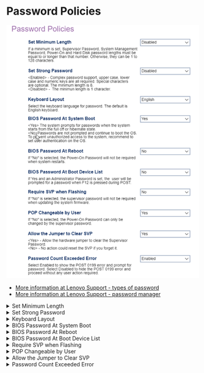 # Password Policies #


![](./img/thinkcenter_password_policy.png)

 - [More information at Lenovo Support - types of password](https://support.lenovo.com/us/en/solutions/ht513634)
 - [More information at Lenovo Support - password manager](https://support.lenovo.com/us/en/solutions/ht103666-introduction-to-password-manager-thinkpad-thinkcentre-thinkstation)

<details><summary>Set Minimum Length</summary>

Options:

 *  **Disabled** - no minimum (see below). Default.
 *   4 - 12 characters minimum.

?> If no minimum is set, passwords may be 1 to 128 characters long.

?> If a minimum is set, it applies to:
 - Supervisor Password (SVP)
 - System Management Password (SMP)
 - Power-on (POP) and Hard Disk Passwords 

?> If both `Set Minimum Length` and `Set Strong Password` are enabled, the longest value for minimum length applies.

| WMI Setting name | Values | Locked by SVP |
|:---|:---|:---|
| SetMinimumLength | Disabled, 4 characters, 5 characters, 6 characters, 7 characters, 8 characters, 9 characters, 10 characters, 11 characters, 12 characters | yes |

</details>

<details><summary>Set Strong Password</summary>

Options:

1.  **Enabled** - Upper case, lower case and numeric characters are all required. Special characters are optional. The minimum length is 8. Default.
1.  Disabled - The minimum length is 1 character.

| WMI Setting name | Values | Locked by SVP |
|:---|:---|:---|
| SetStrongPassword | Disabled, Enabled | yes |

</details>

<details><summary>Keyboard Layout</summary>

Select the keyboard language for password.

Options:

1.  **English** - Default.
2.  French
3.  German
4.  Russian
5.  Chinese

| WMI Setting name | Values | Locked by SVP |
|:---|:---|:---|
| KeyboardLayout | English, French, German, Chinese | yes |

</details>

<details><summary>BIOS Password At System Boot</summary>

Whether to give a BIOS password prompt at system boot (when the system starts from the full off or hibernate state):

1.  **Yes** - Default.
1.  No.

!> To prevent unauthorized access to the system, we recommend setting user authentication on the OS.

| WMI Setting name | Values | Locked by SVP |
|:---|:---|:---|
| BIOSPasswordAtSystemBoot | No, Yes | yes |

</details>

<details><summary>BIOS Password At Reboot</summary>

Whether the power-on password (POP) is required when system restarts.

Options:

1.  **No** - Default.
1.  Yes.

| WMI Setting name | Values | Locked by SVP |
|:---|:---|:---|
| BIOSPasswordAtReboot | No,Yes | yes |

</details>

<details><summary>BIOS Password At Boot Device List</summary>

Whether the user is prompted for a password when F12 is pressed during POST (and an administrator password was set).

Options:

1.  **No** - Default.
1.  Yes.

| WMI Setting name | Values | Locked by SVP |
|:---|:---|:---|
| BIOSPasswordAtBootDeviceList | No, Yes | yes |

</details>

<details><summary>Require SVP when Flashing</summary>

Whether the supervisor password (SVP) is required when updating the system firmware.

Options:

1.  **No** - Default.
1.  Yes.

| WMI Setting name | Values | Locked by SVP |
|:---|:---|:---|
| RequireSVPwhenFlashing | No, Yes | yes |

</details>

<details><summary>POP Changeable by User</summary>

Whether the Power-On Password (POP) can be changed by users, or else, only with the Supervisor Password (SVP).

Options:

1.  **Yes** - Default.
2.  No.

| WMI Setting name | Values | Locked by SVP |
|:---|:---|:---|
| POPChangeablebyUser | No, Yes | yes |

</details>

<details><summary>Allow the Jumper to Clear SVP</summary>

Whether to allow the hardware jumper to clear the Supervisor
password.

Options:

1.  **Yes** - Default.
2.  No.

| WMI Setting name | Values | Locked by SVP |
|:---|:---|:---|
| AllowJumperClearSVP | No, Yes | yes |

!> When disabled, no action can reset the SVP if you forget it.

</details>

<details><summary>Password Count Exceeded Error</summary>

Whether to show the POST 0199 error and password prompt:

1.  **Enabled** - Default.
2.  Disabled.

| WMI Setting name | Values | Locked by SVP |
|:---|:---|:---|
| PasswordCountExceededError | Disabled, Enabled | yes |

 - [More information at Lenovo Support](https://support.lenovo.com/lt/en/solutions/ht052093-error-0199-system-security-security-password-retry-count-exceeded-thinkcentre-m90-m90p-thinkserver-ts200v-thinkstation-e20)

</details>